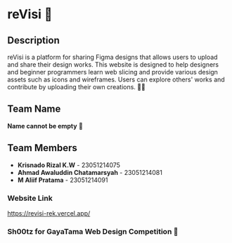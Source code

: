 # reVisi 🌟

## Description
reVisi is a platform for sharing Figma designs that allows users to upload and share their design works. This website is designed to help designers and beginner programmers learn web slicing and provide various design assets such as icons and wireframes. Users can explore others' works and contribute by uploading their own creations. 🎨✨

## Team Name
**Name cannot be empty** 🤔

## Team Members
- **Krisnado Rizal K.W** - 23051214075
- **Ahmad Awaluddin Chatamarsyah** - 23051214081 
- **M Aliif Pratama** - 23051214091 

### Website Link
https://revisi-rek.vercel.app/

### Sh00tz for GayaTama Web Design Competition 🔫
